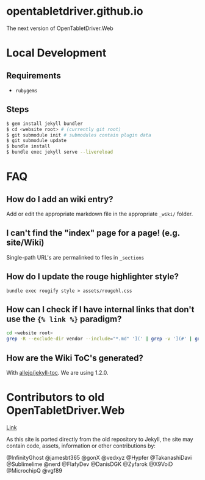 # opentabletdriver.github.io
The next version of OpenTabletDriver.Web

# Local Development

## Requirements

- `rubygems`

## Steps

```bash
$ gem install jekyll bundler
$ cd <website root> # (currently git root)
$ git submodule init # submodules contain plugin data
$ git submodule update
$ bundle install
$ bundle exec jekyll serve --livereload
```

# FAQ

## How do I add an wiki entry?

Add or edit the appropriate markdown file in the appropriate `_wiki/` folder.

## I can't find the "index" page for a page! (e.g. site/Wiki)

Single-path URL's are permalinked to files in `_sections`

## How do I update the rouge highlighter style?

`bundle exec rougify style > assets/rougehl.css`

## How can I check if I have internal links that don't use the `{% link %}` paradigm?

```bash
cd <website root>
grep -R --exclude-dir vendor --include="*.md" '](' | grep -v '](#' | grep -v ']({%' | grep -v '](http' | grep -v '](//'`
```

## How are the Wiki ToC's generated?

With [allejo/jekyll-toc](https://github.com/allejo/jekyll-toc). We are using 1.2.0.

# Contributors to old OpenTabletDriver.Web

[Link](https://github.com/OpenTabletDriver/OpenTabletDriver.Web/graphs/contributors)

As this site is ported directly from the old repository to Jekyll, the site may contain
code, assets, information or other contributions by:

@InfinityGhost
@jamesbt365
@gonX
@vedxyz
@Hypfer
@TakanashiDavi
@Sublimelime
@nerd
@FlafyDev
@DanisDGK
@Zyfarok
@X9VoiD
@MicrochipQ
@vgf89
